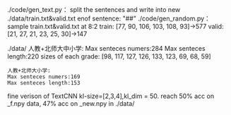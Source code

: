./code/gen_text.py：
    split the sentences and write into new ./data/train.txt&valid.txt
    enof sentence: "##"
./code/gen_random.py：
    sample train.txt&valid.txt at 8:2
    train:
    [77, 90, 106, 103, 108, 93]->577
    valid:
    [21, 27, 21, 23, 25, 30]->147

./data/
    人教+北师大中小学:
    Max senteces numers:284
    Max senteces length:220
    sizes of each grade: [98, 117, 127, 126, 133, 123, 69, 68, 59]

    人教+北师大小学:
    Max senteces numers:169
    Max senteces length:153

fine verison of TextCNN kl-size=[2,3,4],kl_dim = 50.
reach 50% acc on _f.npy data, 47% acc on _new.npy in ./data/